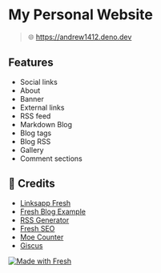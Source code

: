 # My Personal Website

> 🌐 https://andrew1412.deno.dev

## Features

- Social links
- About
- Banner
- External links
- RSS feed
- Markdown Blog
- Blog tags
- Blog RSS
- Gallery
- Comment sections

## 🏅 Credits

- [Linksapp Fresh](https://github.com/commune-os/linksapp-fresh)
- [Fresh Blog Example](https://github.com/denoland/fresh-blog-example)
- [RSS Generator](https://github.com/jpmonette/feed)
- [Fresh SEO](https://github.com/xstevenyung/fresh-seo)
- [Moe Counter](https://github.com/journey-ad/Moe-Counter)
- [Giscus](https://github.com/giscus/giscus)

[![Made with Fresh](https://fresh.deno.dev/fresh-badge.svg)](https://fresh.deno.dev)
